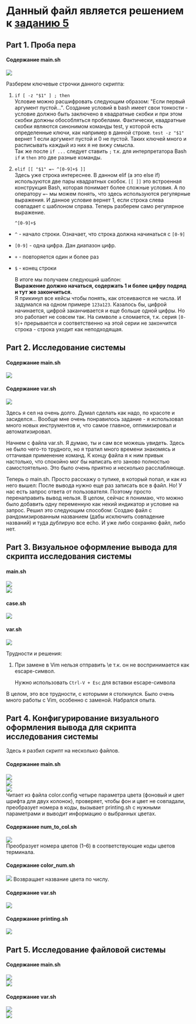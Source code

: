 # Данный файл является решением к [заданию 5](README_RUS-5.md)

## Part 1. Проба пера
#### Содержание main.sh
![](source/d3-p1-1.png)

Разберем ключевые строчки данного скрипта: 
1. `if [ -z "$1" ] ; then` \
Условие можно расшифровать следующим образом: "Если первый аргумент пустой...". Создание условий в bash имеет свои тонкости - условие должно быть заключено в квадратные скобки и при этом скобки должны обособляться пробелами. Фактически, квадратные скобки являются синонимом команды test, у которой есть определенные ключи, как например в данной строке. `test -z "$1"` вернет 1 если аргумент пустой и 0 не пустой. Таких ключей много и расписывать каждый из них я не вижу смысла. \
Так же после `if ...` следует ставить `;` т.к. для интерпретатора Bash `if` и `then` это две разные команды.
2.  `elif [[ "$1" =~ ^[0-9]+$ ]]` \
Здесь уже строка интереснее. В данном elif (а это else if) используются две пары квадратных скобок. `[[ ]]` это встроенная конструкция Bash, которая понимает более сложные условия. А по оператору `=~` мы можем понять, что здесь используются регулярные выражения. И данное условие вернет 1, если строка слева совпадает с шаблоном справа. Теперь разберем само регулярное выражение.

    `^[0-9]+$`
- `^` - начало строки. Означает, что строка должна начинаться с `[0-9]`
- `[0-9]` - одна цифра. Дан диапазон цифр.
- `+` - повторяется один и более раз
- `$` - конец строки

    В итоге мы получаем следующий шаблон: \
    **Выражение должно начаться, содержать 1 и более цифру подряд и тут же закончиться.** \
    Я прикинул все кейсы чтобы понять, как отсеиваются не числа. И задумался на одном примере `123a123`. Казалось бы, цифрой начинается, цифрой заканчивается и еще больше одной цифры. Но это работает не совсем так. На символе `a` сломается, т.к. серия `[0-9]+` прерывается и соответственно на этой серии не закончится строка - строка уходит как неподходящая.

## Part 2. Исследование системы
#### Содержание main.sh
![](source/d3-p2-1.png)
#### Содержание var.sh
![](source/d3-p2-2.png)

Здесь я сел на очень долго. Думал сделать как надо, по красоте и засиделся... Вообще мне очень понравилось задание - я использовал много новых инструментов и, что самое главное, оптимизировал и автоматизировал.

Начнем с файла var.sh. Я думаю, ты и сам все можешь увидеть. Здесь не было чего-то трудного, но я тратил много времени знакомясь и оттачивая применение команд. К концу файла я к ним привык настолько, что спокойно мог бы написать его заново полностью самостоятельно. Это было очень приятно и несколько расслабляюще.

Теперь о main.sh. Просто расскажу о тупике, в который попал, и как из него вышел:
    После вывода нужно еще раз записать все в файл. Но! У нас есть запрос ответа от пользователя. Поэтому просто перенаправить вывод нельзя. В целом, сейчас я понимаю, что можно было добавить одну переменную как некий индикатор и условие на запрос.
    Решил это следующим способом:
    Создаю файл с рандомизированным названием (дабы исключить совпадение названий) и туда дублирую все echo. И уже либо сохраняю файл, либо нет.

## Part 3. Визуальное оформление вывода для скрипта исследования системы
#### main.sh
![](source/d3-p3-1.png) \
![](source/d3-p3-2.png)
#### case.sh
![](source/d3-p3-3.png)

#### var.sh
![](source/d3-p2-2.png)

Трудности и решения:
1. При замене в Vim нельзя отправить \e т.к. он не воспринимается как escape-символ. 
   
    Нужно использовать `Ctrl-V + Esc` для вставки escape-символа

В целом, это все трудности, с которыми я столкнулся. Было очень много работы с Vim, особенно с заменой. Набрался опыта.

## Part 4. Конфигурирование визуального оформления вывода для скрипта исследования системы

Здесь я разбил скрипт на несколько файлов.

#### Содержание main.sh
![](source/d3-p4-1.png) \
![](source/d3-p4-2.png) \
![](source/d3-p4-3.png) \
Читает из файла color.config четыре параметра цвета (фоновый и цвет шрифта для двух колонок), проверяет, чтобы фон и цвет не совпадали, преобразует номера в коды, вызывает printing.sh с нужными параметрами и выводит информацию о выбранных цветах.

#### Содержание num_to_col.sh
![](source/d3-p4-5.png) \
Преобразует номера цветов (1–6) в соответствующие коды цветов терминала.

#### Содержание color_num.sh
![](source/d3-p4-4.png)
Возвращает название цвета по числу.

#### Содержание var.sh
![](source/d3-p2-2.png)

#### Содержание printing.sh
![](source/d3-p4-6.png)

## Part 5. Исследование файловой системы

#### Содержание main.sh
![](source/d3-p5-1.png) \
![](source/d3-p5-2.png)

#### Содержание var.sh
![](source/d3-p5-3.png) \
![](source/d3-p5-4.png)

